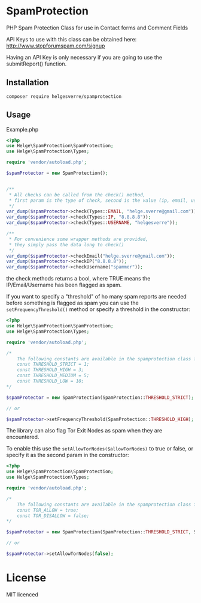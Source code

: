 # SpamProtection
PHP Spam Protection Class for use in Contact forms and Comment Fields

API Keys to use with this class can be obtained here: http://www.stopforumspam.com/signup

Having an API Key is only necessary if you are going to use the submitReport() function.

## Installation 

```
composer require helgesverre/spamprotection
```



## Usage

Example.php

```php
<?php
use Helge\SpamProtection\SpamProtection;
use Helge\SpamProtection\Types;

require 'vendor/autoload.php';

$spamProtector = new SpamProtection();


/** 
 * All checks can be called from the check() method, 
 * first param is the type of check, second is the value (ip, email, username)
 */
var_dump($spamProtector->check(Types::EMAIL, "helge.sverre@gmail.com"));
var_dump($spamProtector->check(Types::IP, "8.8.8.8"));
var_dump($spamProtector->check(Types::USERNAME, "helgesverre"));

/**
 * For convenience some wrapper methods are provided, 
 * they simply pass the data long to check()
 */
var_dump($spamProtector->checkEmail("helge.sverre@gmail.com"));
var_dump($spamProtector->checkIP("8.8.8.8"));
var_dump($spamProtector->checkUsername("spammer"));

```
the check methods returns a bool, where TRUE means the IP/Email/Username has been flagged as spam.

If you want to specify a "threshold" of ho many spam reports are needed before something is flagged as spam you can use the ```setFrequencyThreshold()``` method or specify a threshold in the constructor:

```php
<?php
use Helge\SpamProtection\SpamProtection;
use Helge\SpamProtection\Types;

require 'vendor/autoload.php';

/*
    The following constants are available in the spamprotection class for convenience
    const THRESHOLD_STRICT = 1;
    const THRESHOLD_HIGH = 3;
    const THRESHOLD_MEDIUM = 5;
    const THRESHOLD_LOW = 10;
*/

$spamProtector = new SpamProtection(SpamProtection::THRESHOLD_STRICT);

// or 

$spamProtector->setFrequencyThreshold(SpamProtection::THRESHOLD_HIGH);

```

The library can also flag Tor Exit Nodes as spam when they are encountered.

To enable this use the ```setAllowTorNodes($allowTorNodes)``` to true or false, or specify it as the second param in the constructor:

```php
<?php
use Helge\SpamProtection\SpamProtection;
use Helge\SpamProtection\Types;

require 'vendor/autoload.php';

/*
    The following constants are available in the spamprotection class for convenience
    const TOR_ALLOW = true;
    const TOR_DISALLOW = false;
*/

$spamProtector = new SpamProtection(SpamProtection::THRESHOLD_STRICT, SpamProtection::TOR_DISALLOW);

// or 

$spamProtector->setAllowTorNodes(false);
```


# License

MIT licenced
